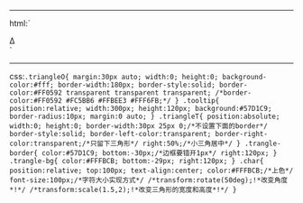 

----------
html:`<div class="triangleO"></div><!--方法一：利用border属性-->
<div class="tooltip"><!--tooltip效果(做两个三角形，一个背景色，一个边框色，然后让两个不同颜色的三角形图标叠加并且位置错开1px)-->
    <div class="triangleT trangle-border"></div><!--边框色-->
    <div class="triangleT trangle-bg"></div><!--背景色-->
</div>
<div class="char">	&Delta;</div><!--利用特殊字符实现-->`


----------
css:`.triangleO{
            margin:30px auto;
            width:0;
            height:0;
            background-color:#fff;
            border-width:180px;
            border-style:solid;
            border-color:#FF0592 transparent transparent transparent;
            /*border-color:#FF0592 #FC5BB6 #FFBEE3 #FFF6FB;*/
        }
        .tooltip{
            position:relative;
            width:300px;
            height:120px;
            background:#57D1C9;
            border-radius:10px;
            margin:0 auto;
        }
        .triangleT{
            position:absolute;
            width:0;
            height:0;
            border-width:30px 25px 0;/*不设置下面的border*/
            border-style:solid;
            border-left-color:transparent;
            border-right-color:transparent;/*只留下三角形*/
            right:50%;/*小三角居中*/
        }
        .trangle-border{
            color:#57D1C9;
            bottom:-30px;/*边框要错开1px*/
            right:120px;
        }
        .trangle-bg{
            color:#FFFBCB;
            bottom:-29px;
            right:120px;
        }
        .char{
            position:relative;
            top:100px;
            text-align:center;
            color:#FFFBCB;/*上色*/
            font-size:100px;/*字符大小实现方式*/
            /*transform:rotate(50deg);!*改变角度*!*/
            /*transform:scale(1.5,2);!*改变三角形的宽度和高度*!*/
        }`
